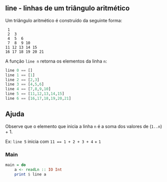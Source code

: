 ## line - linhas de um triângulo aritmético
[](solver.hs)

Um triângulo aritmético é construído da seguinte forma:

```
 1
 2  3
 4  5  6
 7  8  9 10
11 12 13 14 15
16 17 18 19 20 21
```

A função `line n` retorna os elementos da linha `n`:


```hs
line 0 == []
line 1 == [1]
line 2 == [2,3]
line 3 == [4,5,6]
line 4 == [7,8,9,10]
line 5 == [11,12,13,14,15]
line 6 == [16,17,18,19,20,21]
```

## Ajuda
Observe que o elemento que inicia a linha `n` é a soma dos valores de (`1..n`) + 1.

Ex: `line 5` inicia com `11 == 1 + 2 + 3 + 4` + `1`

<!--MAIN_BEGIN-->
### Main
```hs
main = do
    a <- readLn :: IO Int
    print $ line a

```
<!--MAIN_END-->
